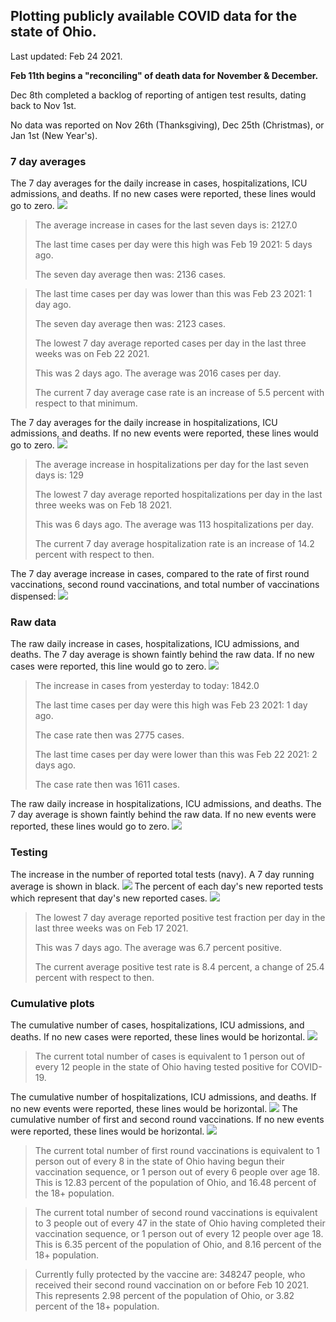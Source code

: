## Plotting publicly available COVID data for the state of Ohio. 

Last updated: Feb 24 2021. 

**Feb 11th begins a "reconciling" of death data for November & December.**

Dec 8th completed a backlog of reporting of antigen test results, dating back to Nov 1st.

No data was reported on Nov 26th (Thanksgiving), Dec 25th (Christmas), or Jan 1st (New Year's).
### 7 day averages
The 7 day averages for the daily increase in cases, hospitalizations, ICU admissions, and deaths. If no new cases were reported, these lines would go to zero.
![](7dayaverage_cases.png)

>The average increase in cases for the last seven days is: 2127.0
>
>The last time cases per day were this high was Feb 19 2021: 5 days ago.
>
>The seven day average then was: 2136 cases.

>
>The last time cases per day was lower than this was Feb 23 2021: 1 day ago.
>
>The seven day average then was: 2123 cases.
>
>The lowest 7 day average reported cases per day in the last three weeks was on Feb 22 2021.
>
>This was 2 days ago. The average was 2016 cases per day.
>
>The current 7 day average case rate is an increase of 5.5 percent with respect to that minimum.

The 7 day averages for the daily increase in hospitalizations, ICU admissions, and deaths. If no new events were reported, these lines would go to zero.
![](7dayaverage_hospital.png)

>The average increase in hospitalizations per day for the last seven days is: 129
>
>The lowest 7 day average reported hospitalizations per day in the last three weeks was on Feb 18 2021.
>
>This was 6 days ago. The average was 113 hospitalizations per day.
>
>The current 7 day average hospitalization rate is an increase of 14.2 percent with respect to then.

The 7 day average increase in cases, compared to the rate of first round vaccinations, second round vaccinations, and total number of vaccinations dispensed:
![](DailyVaccinationsCases.png)

### Raw data
The raw daily increase in cases, hospitalizations, ICU admissions, and deaths. The 7 day average is shown faintly behind the raw data. If no new cases were reported, this line would go to zero.
![](DailyCases.png)

>The increase in cases from yesterday to today: 1842.0 
>
>The last time cases per day were this high was Feb 23 2021: 1 day ago. 
>
>The case rate then was 2775 cases.
>
>The last time cases per day were lower than this was Feb 22 2021: 2 days ago. 
>
>The case rate then was 1611 cases.

The raw daily increase in hospitalizations, ICU admissions, and deaths. The 7 day average is shown faintly behind the raw data. If no new events were reported, these lines would go to zero.
![](DailyHospitalizations.png)

### Testing

The increase in the number of reported total tests (navy). A 7 day running average is shown in black.
![](DailyTests.png)
The percent of each day's new reported tests which represent that day's new reported cases.
![](percentpositive_tests.png)

>The lowest 7 day average reported positive test fraction per day in the last three weeks was on Feb 17 2021.
>
>This was 7 days ago. The average was 6.7 percent positive. 
>
>The current average positive test rate is 8.4 percent, a change of 25.4 percent with respect to then. 

### Cumulative plots
The cumulative number of cases, hospitalizations, ICU admissions, and deaths. If no new cases were reported, these lines would be horizontal.
![](Cases.png)

>The current total number of cases is equivalent to 1 person out of every 12 people in the state of Ohio having tested positive for COVID-19.

The cumulative number of hospitalizations, ICU admissions, and deaths. If no new events were reported, these lines would be horizontal.
![](Hospitalizations.png)
The cumulative number of first and second round vaccinations. If no new events were reported, these lines would be horizontal.
![](Vaccinations.png)

>The current total number of first round vaccinations is equivalent to 1 person out of every 8 in the state of Ohio having begun their vaccination sequence,  or 1 person out of every 6 people over age 18.
>This is 12.83 percent of the population of Ohio, and 16.48 percent of the 18+ population.

>The current total number of second round vaccinations is equivalent to 3 people out of every 47 in the state of Ohio having completed their vaccination sequence, or 1 person out of every 12 people over age 18. 
>This is 6.35 percent of the population of Ohio, and 8.16 percent of the 18+ population.

>Currently fully protected by the vaccine are: 348247 people, who received their second round vaccination on or before Feb 10 2021.
>This represents 2.98 percent of the population of Ohio, or 3.82 percent of the 18+ population.

